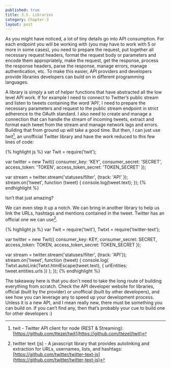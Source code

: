 ```yaml
---
published: true
title: 3.5. Libraries
category: Chapter-3
layout: post
---
```

As you might have noticed, a lot of tiny details go into API consumption. For each endpoint you will be working with (you may have to work with 5 or more in some cases), you need to prepare the request, put together all necessary request headers, format the request body or parameters and encode them appropriately, make the request, get the response, process the response headers, parse the response, manage errors, manage authentication, etc. To make this easier, API providers and developers provide libraries developers can build on in different programming languages.

A library is simply a set of helper functions that have abstracted all the low level API work. If for example I need to connect to Twitter’s public stream and listen to tweets containing the word ‘API’, I need to prepare the necessary parameters and request to the public stream endpoint in strict adherence to the OAuth standard. I also need to create and manage a connection that can handle the stream of incoming tweets, extract and format each tweet from the stream and manage network lags and errors. Building that from ground up will take a good time. But then, I can just use *twit*[^1], an unofficial Twitter library and have the work reduced to this few lines of code:

{% highlight js %}
var Twit = require('twit');

var twitter = new Twit({
  consumer_key: 'KEY',
  consumer_secret: 'SECRET',
  access_token: 'TOKEN',
  access_token_secret: 'TOKEN_SECRET'
});

var stream = twitter.stream('statuses/filter',
           {track: 'API' });
stream.on('tweet', function (tweet) {
  console.log(tweet.text);
});
{% endhighlight %}

Isn’t that just amazing?

We can even step it up a notch. We can bring in another library to help us link the URLs, hashtags and mentions contained in the tweet. Twitter has an official one we can use[^2].

{% highlight js %}
var Twit = require('twit'),
  Twtxt = require('twitter-text');

var twitter = new Twit({
  consumer_key: KEY,
  consumer_secret: SECRET,
  access_token: TOKEN,
  access_token_secret: TOKEN_SECRET
});

var stream = twitter.stream('statuses/filter',
                {track: 'API'});
stream.on('tweet', function (tweet) {
  console.log(
    Twtxt.autoLink(Twtxt.htmlEscape(tweet.text), {
      urlEntities: tweet.entities.urls
    })
  );
});
{% endhighlight %}

The takeaway here is that you don’t need to take the long route of building everything from scratch. Check the API developer website for libraries, official (built by the provider) or unofficial (built by other developers), and see how you can leverage any to speed up your development process. Unless it is a new API, and I mean really new, there must be something you can build on. If you can’t find any, then that’s probably your cue to build one for other developers :)

[^1]: twit - Twitter API client for node (REST & Streaming): [https://github.com/ttezel/twit](https://github.com/ttezel/twit)
[^2]: twitter text (js) - A javascript library that provides autolinking and extraction for URLs, usernames, lists, and hashtags: [https://github.com/twitter/twitter-text-js](https://github.com/twitter/twitter-text-js)
